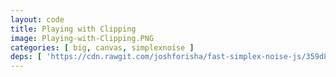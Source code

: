 ```yaml
---
layout: code
title: Playing with Clipping
image: Playing-with-Clipping.PNG
categories: [ big, canvas, simplexnoise ]
deps: [ 'https://cdn.rawgit.com/joshforisha/fast-simplex-noise-js/359d8f78e2e2249fe0a76126dd32907080324a62/main.js' ]
---
```

<canvas id="render"></canvas>

<script>
    var cnvs = document.querySelector('#render'),
        ctx = cnvs.getContext('2d'),
        frameCount = 0,
        size = 60,
        width, height, t, nx, margeX, ny, margeY;

    var simplex;

    function setSize() {
        width = cnvs.width = window.innerWidth < 1200 ? window.innerWidth : 1200;
        height = cnvs.height = 600;
        console.log( 'setSize', width, height );
        nx = Math.ceil(width / size);
        margeX = (width - nx * size) / 2;
        ny = Math.ceil(height / size);
        margeY = (height - ny * size) / 2;
        
        simplex = new FastSimplexNoise( {
            min: 0,
            max: 1
        } );
        
        draw();
    }

    function draw() {
        window.requestAnimationFrame(draw);
        ++frameCount;

        ctx.fillStyle = '#1E2630';
        ctx.fillRect(0, 0, width, height);

        ctx.strokeStyle = '#FB3550';
        for (var y = 0; y < ny; y++) {
            for (var x = 0; x < nx; x++) {
                ctx.save();
                ctx.translate(margeX + x * size, margeY + y * size);
                ctx.rect(0, 0, size, size);
                ctx.clip();
                ctx.translate(size / 2, size / 2);
                ctx.lineWidth = 2 + simplex.in3D(x / 30, y / 30, frameCount / 500) * size / 3;
                ctx.rotate(simplex.in3D(x / 30, y / 30, frameCount / 500) * 2 * Math.PI)
                ctx.beginPath();
                ctx.moveTo(-size / 2, -size / 2);
                ctx.lineTo(size / 2, size / 2);
                ctx.stroke();
                ctx.restore();
            }
        }
    }

    window.addEventListener('load', setSize);
    window.addEventListener('resize', setSize);
</script>
